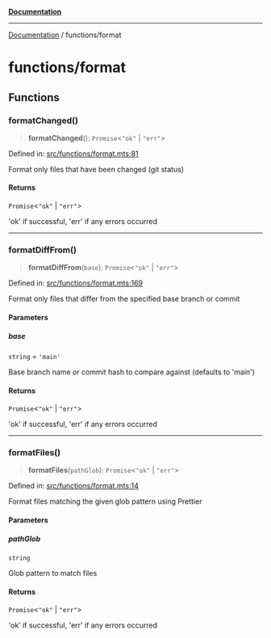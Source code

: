 [**Documentation**](../README.md)

---

[Documentation](../README.md) / functions/format

# functions/format

## Functions

### formatChanged()

> **formatChanged**(): `Promise`\<`"ok"` \| `"err"`\>

Defined in: [src/functions/format.mts:81](https://github.com/noshiro-pf/ts-repo-utils/blob/main/src/functions/format.mts#L81)

Format only files that have been changed (git status)

#### Returns

`Promise`\<`"ok"` \| `"err"`\>

'ok' if successful, 'err' if any errors occurred

---

### formatDiffFrom()

> **formatDiffFrom**(`base`): `Promise`\<`"ok"` \| `"err"`\>

Defined in: [src/functions/format.mts:169](https://github.com/noshiro-pf/ts-repo-utils/blob/main/src/functions/format.mts#L169)

Format only files that differ from the specified base branch or commit

#### Parameters

##### base

`string` = `'main'`

Base branch name or commit hash to compare against (defaults to 'main')

#### Returns

`Promise`\<`"ok"` \| `"err"`\>

'ok' if successful, 'err' if any errors occurred

---

### formatFiles()

> **formatFiles**(`pathGlob`): `Promise`\<`"ok"` \| `"err"`\>

Defined in: [src/functions/format.mts:14](https://github.com/noshiro-pf/ts-repo-utils/blob/main/src/functions/format.mts#L14)

Format files matching the given glob pattern using Prettier

#### Parameters

##### pathGlob

`string`

Glob pattern to match files

#### Returns

`Promise`\<`"ok"` \| `"err"`\>

'ok' if successful, 'err' if any errors occurred
